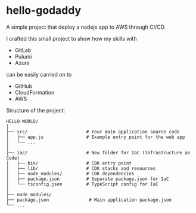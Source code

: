 # hello-godaddy

A simple project that deploy a nodejs app to AWS through CI/CD.

I crafted this small project to show how my skills with
- GitLab
- Pulumi
- Azure

can be easily carried on to 
- GitHub
- CloudFormation
- AWS

Structure of the project:
```
HELLO-WORLD/
│
├── src/                      # Your main application source code
│   ├── app.js                # Example entry point for the web app
│   └── ...
│
├── iac/                      # New folder for IaC (Infrastructure as Code)
│   ├── bin/                  # CDK entry point
│   ├── lib/                  # CDK stacks and resources
│   ├── node_modules/         # CDK dependencies
│   ├── package.json          # Separate package.json for IaC
│   └── tsconfig.json         # TypeScript config for IaC
│
├── node_modules/
├── package.json               # Main application package.json
└── ...

```